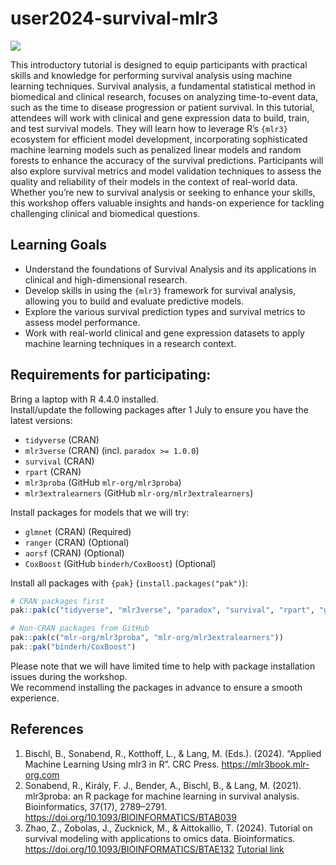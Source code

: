 
<!-- README.md is generated from README.Rmd. Please edit that file -->

# user2024-survival-mlr3

<!-- badges: start -->

[![](https://img.shields.io/badge/useR!2024-Tutorial-blue?style=flat)](https://sched.co/1c8vg)
<!-- badges: end -->

This introductory tutorial is designed to equip participants with
practical skills and knowledge for performing survival analysis using
machine learning techniques. Survival analysis, a fundamental
statistical method in biomedical and clinical research, focuses on
analyzing time-to-event data, such as the time to disease progression or
patient survival. In this tutorial, attendees will work with clinical
and gene expression data to build, train, and test survival models. They
will learn how to leverage R’s `{mlr3}` ecosystem for efficient model
development, incorporating sophisticated machine learning models such as
penalized linear models and random forests to enhance the accuracy of
the survival predictions. Participants will also explore survival
metrics and model validation techniques to assess the quality and
reliability of their models in the context of real-world data. Whether
you’re new to survival analysis or seeking to enhance your skills, this
workshop offers valuable insights and hands-on experience for tackling
challenging clinical and biomedical questions.

## Learning Goals

- Understand the foundations of Survival Analysis and its applications
  in clinical and high-dimensional research.
- Develop skills in using the `{mlr3}` framework for survival analysis,
  allowing you to build and evaluate predictive models.
- Explore the various survival prediction types and survival metrics to
  assess model performance.
- Work with real-world clinical and gene expression datasets to apply
  machine learning techniques in a research context.

## Requirements for participating:

Bring a laptop with R 4.4.0 installed.  
Install/update the following packages after 1 July to ensure you have
the latest versions:

- `tidyverse` (CRAN)
- `mlr3verse` (CRAN) (incl. `paradox >= 1.0.0`)
- `survival` (CRAN)
- `rpart` (CRAN)
- `mlr3proba` (GitHub `mlr-org/mlr3proba`)
- `mlr3extralearners` (GitHub `mlr-org/mlr3extralearners`)

Install packages for models that we will try:

- `glmnet` (CRAN) (Required)
- `ranger` (CRAN) (Optional)
- `aorsf` (CRAN) (Optional)
- `CoxBoost` (GitHub `binderh/CoxBoost`) (Optional)

Install all packages with `{pak}` (`install.packages("pak")`):

``` r
# CRAN packages first
pak::pak(c("tidyverse", "mlr3verse", "paradox", "survival", "rpart", "glmnet", "ranger", "aorsf"))

# Non-CRAN packages from GitHub
pak::pak(c("mlr-org/mlr3proba", "mlr-org/mlr3extralearners"))
pak::pak("binderh/CoxBoost")
```

Please note that we will have limited time to help with package
installation issues during the workshop.  
We recommend installing the packages in advance to ensure a smooth
experience.

## References

1.  Bischl, B., Sonabend, R., Kotthoff, L., & Lang, M. (Eds.). (2024).
    “Applied Machine Learning Using mlr3 in R”. CRC Press.
    <https://mlr3book.mlr-org.com>
2.  Sonabend, R., Király, F. J., Bender, A., Bischl, B., & Lang, M.
    (2021). mlr3proba: an R package for machine learning in survival
    analysis. Bioinformatics, 37(17), 2789–2791.
    <https://doi.org/10.1093/BIOINFORMATICS/BTAB039>
3.  Zhao, Z., Zobolas, J., Zucknick, M., & Aittokallio, T. (2024).
    Tutorial on survival modeling with applications to omics data.
    Bioinformatics. <https://doi.org/10.1093/BIOINFORMATICS/BTAE132>
    [Tutorial link](https://ocbe-uio.github.io/survomics/survomics.html)
